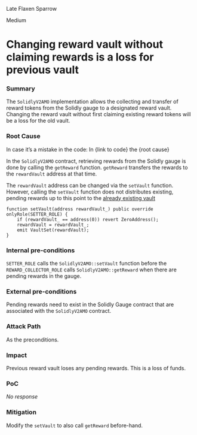Late Flaxen Sparrow

Medium

# Changing reward vault without claiming rewards is a loss for previous vault

### Summary

The `SolidlyV2AMO` implementation allows the collecting and transfer of reward tokens from the Solidly gauge to a designated reward vault. Changing the reward vault without first claiming existing reward tokens will be a loss for the old vault.

### Root Cause

In case it’s a mistake in the code: In {link to code} the {root cause}

In the `SolidlyV2AMO` contract, retrieving rewards from the Solidly gauge is done by calling the `getReward` function. `getReward` transfers the rewards to the `rewardVault` address at that time.

The `rewardVault` address can be changed via the `setVault` function. However, calling the `setVault` function does not distributes existing, pending rewards up to this point to the [already existing vault](https://github.com/sherlock-audit/2024-10-axion/blob/main/liquidity-amo/contracts/SolidlyV2AMO.sol#L104-L108)

```solidity
function setVault(address rewardVault_) public override onlyRole(SETTER_ROLE) {
    if (rewardVault_ == address(0)) revert ZeroAddress();
    rewardVault = rewardVault_;
    emit VaultSet(rewardVault);
}
```

### Internal pre-conditions

`SETTER_ROLE` calls the `SolidlyV2AMO::setVault` function before the `REWARD_COLLECTOR_ROLE` calls `SolidlyV2AMO::getReward` when there are pending rewards in the gauge.


### External pre-conditions

Pending rewards need to exist in the Solidly Gauge contract that are associated with the `SolidlyV2AMO` contract.

### Attack Path

As the preconditions.

### Impact

Previous reward vault loses any pending rewards. This is a loss of funds.

### PoC

_No response_

### Mitigation

Modify the `setVault` to also call `getReward` before-hand.